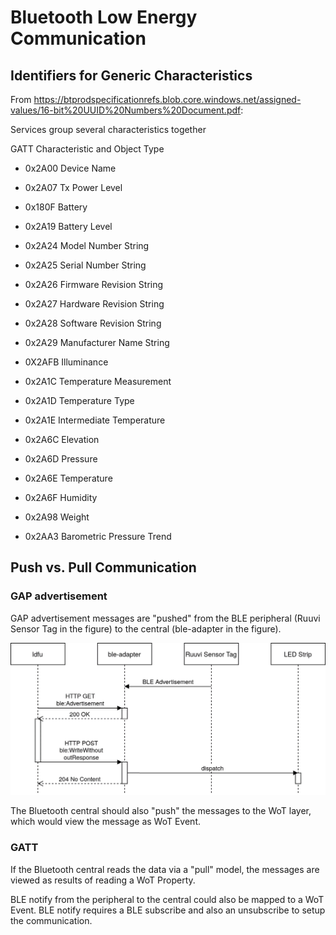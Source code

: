# Bluetooth Low Energy Communication

## Identifiers for Generic Characteristics

From https://btprodspecificationrefs.blob.core.windows.net/assigned-values/16-bit%20UUID%20Numbers%20Document.pdf:

Services group several characteristics together

GATT Characteristic and Object Type

* 0x2A00 Device Name

* 0x2A07 Tx Power Level
* 0x180F Battery
* 0x2A19 Battery Level

* 0x2A24 Model Number String
* 0x2A25 Serial Number String
* 0x2A26 Firmware Revision String
* 0x2A27 Hardware Revision String
* 0x2A28 Software Revision String
* 0x2A29 Manufacturer Name String

* 0X2AFB Illuminance
* 0x2A1C Temperature Measurement
* 0x2A1D Temperature Type
* 0x2A1E Intermediate Temperature
* 0x2A6C Elevation
* 0x2A6D Pressure
* 0x2A6E Temperature
* 0x2A6F Humidity
* 0x2A98 Weight
* 0x2AA3 Barometric Pressure Trend

## Push vs. Pull Communication

### GAP advertisement

GAP advertisement messages are "pushed" from the BLE peripheral (Ruuvi Sensor Tag in the figure) to the central (ble-adapter in the figure).

![UML sequence diagram BLE communication](images/ble-communication.png)

The Bluetooth central should also "push" the messages to the WoT layer, which would view the message as WoT Event.

### GATT

If the Bluetooth central reads the data via a "pull" model, the messages are viewed as results of reading a WoT Property.

BLE notify from the peripheral to the central could also be mapped to a WoT Event.
BLE notify requires a BLE subscribe and also an unsubscribe to setup the communication.